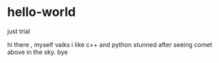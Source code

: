# hello-world
just trial

hi there ,
myself vaiks i like c++ and python 
stunned after seeing comet above in the sky. 
bye
